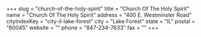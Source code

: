 +++
slug = "church-of-the-holy-spirit"
title = "Church Of The Holy Spirit"
name = "Church Of The Holy Spirit"
address = "400 E. Westminster Road"
cityIndexKey = "city-il-lake-forest"
city = "Lake Forest"
state = "IL"
postal = "60045"
website = ""
phone = "847-234-7633"
fax = ""
+++
